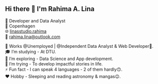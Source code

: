 ## Hi there 👋 I'm Rahima A. Lina

🌱 Developer and Data Analyst  
📍 Copenhagen  
🌐 [linasstudio.rahima](https://linasstudio.wixsite.com/rahima)  
📧 rahima.lina@outlook.com  

🔭 Works @Unemployed | @Independent Data Analyst & Web Developer🤡.  
🎓 I’m studying - At DTU.  
🌱 I’m exploring - Data Science and App development.  
🤔 I’m trying - To develop impactful stories in life.  
⚡ Fun fact - I can speak 4 languages - 2 of them hardly🙃.  
❤️ Hobby - Sleeping and reading astronomy & mangas😉.  



<!--
**rahimaalina/rahimaalina** is a ✨ _special_ ✨ repository because its `README.md` (this file) appears on your GitHub profile.
### 🔥 Current Stats
![GitHub Streak](https://streak-stats.demolab.com/?user=AfnanFerdousi&theme=dark)
![Top Langs](https://github-readme-stats.vercel.app/api/top-langs/?username=AfnanFerdousi&layout=compact&theme=dark)
![GitHub stats](https://github-readme-stats.vercel.app/api?username=AfnanFerdousi&show_icons=true&theme=dark)

Here are some ideas to get you started:



